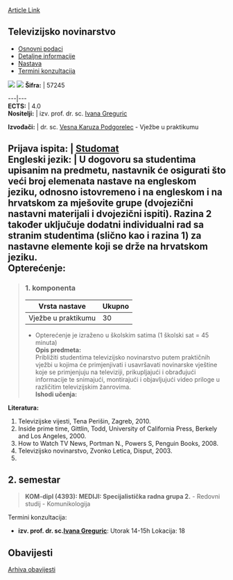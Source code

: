 [Article Link](https://www.fhs.hr/predmet/telnov)

## Televizijsko novinarstvo
  * [Osnovni podaci](https://www.fhs.hr/predmet/telnov#v1id-523832_349339_1_0 "Osnovni podaci")
  * [Detaljne informacije](https://www.fhs.hr/predmet/telnov#v1id-523832_349339_1_1 "Detaljne informacije")
  * [Nastava](https://www.fhs.hr/predmet/telnov#v1id-523832_349339_1_2 "Nastava")
  * [Termini konzultacija](https://www.fhs.hr/predmet/telnov#v1id-523832_349339_1_3 "Termini konzultacija")


[![](https://www.fhs.hr/img/flags/gif/hr.gif)](https://www.fhs.hr/predmet/telnov) [![](https://www.fhs.hr/img/flags/gif/gb.gif)](https://www.fhs.hr/en/course/tvjou)
**Šifra:** |  57245  
  
---|---  
**ECTS:** |  4.0   
**Nositelji:** |  izv. prof. dr. sc. [Ivana Greguric](https://www.fhs.hr/djelatnik/ivana.greguric)   
  
**Izvođači:** |  dr. sc. [Vesna Karuza Podgorelec](https://www.fhs.hr/djelatnik/vesna.karuza_podgorelec) - Vježbe u praktikumu  
  
**Prijava ispita:** |  [Studomat](http://www.isvu.hr/studomat)  
**Engleski jezik:** |  U dogovoru sa studentima upisanim na predmetu, nastavnik će osigurati što veći broj elemenata nastave na engleskom jeziku, odnosno istovremeno i na engleskom i na hrvatskom za mješovite grupe (dvojezični nastavni materijali i dvojezični ispiti). Razina 2 također uključuje dodatni individualni rad sa stranim studentima (slično kao i razina 1) za nastavne elemente koji se drže na hrvatskom jeziku.   
**Opterećenje:**  
---  
> ### 1. komponenta
> | Vrsta nastave | Ukupno  
> ---|---  
> Vježbe u praktikumu | 30  
> * Opterećenje je izraženo u školskim satima (1 školski sat = 45 minuta)   
**Opis predmeta:**  
> Približiti studentima televizijsko novinarstvo putem praktičnih vježbi u kojima će primjenjivati i usavršavati novinarske vještine koje se primjenjuju na televiziji, prikupljajući i obrađujući informacije te snimajući, montirajući i objavljujući video priloge u različitim televizijskim žanrovima.  
**Ishodi učenja:**  

  
**Literatura:**  
  1. Televizijske vijesti, Tena Perišin, Zagreb, 2010. 
  2. Inside prime time, Gittlin, Todd, University of California Press, Berkely and Los Angeles, 2000. 
  3. How to Watch TV News, Portman N., Powers S, Penguin Books, 2008. 
  4. Televizijsko novinarstvo, Zvonko Letica, Disput, 2003. 
  5. 
  
**2. semestar**  
---  
> **KOM-dipl (4393): MEDIJI: Specijalistička radna grupa 2.** - Redovni studij - Komunikologija  
>   
Termini konzultacija: 
  * **izv. prof. dr. sc.[Ivana Greguric](https://www.fhs.hr/djelatnik/ivana.greguric)**: 
Utorak 14-15h 
Lokacija: 18 


## Obavijesti
[Arhiva obavijesti](https://www.fhs.hr/predmet/telnov?@=20p0h#news_77839 "Arhiva obavijesti")
